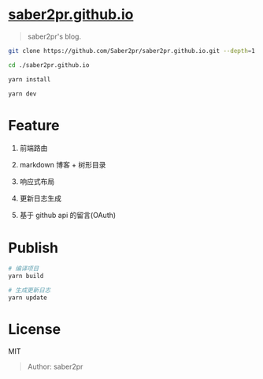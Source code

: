 # [saber2pr.github.io](https://saber2pr.github.io/)

> saber2pr's blog.

```bash
git clone https://github.com/Saber2pr/saber2pr.github.io.git --depth=1

cd ./saber2pr.github.io

yarn install

yarn dev
```

# Feature

1. 前端路由

2. markdown 博客 + 树形目录

3. 响应式布局

4. 更新日志生成

5. 基于 github api 的留言(OAuth)

# Publish

```bash
# 编译项目
yarn build
```

```bash
# 生成更新日志
yarn update
```

# License

MIT

> Author: saber2pr
